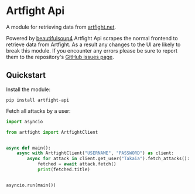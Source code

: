 # Artfight Api

A module for retrieving data from [artfight.net](https://artfight.net/).

Powered by [beautifulsoup4](https://pypi.org/project/beautifulsoup4/) Artfight Api scrapes the normal frontend to retrieve data from Artfight. As a result any changes to the UI are likely to break this module. If you encounter any errors please be sure to report them to the repository's [GitHub issues page](https://github.com/NimajnebEC/artfight-api/issues/new).

## Quickstart

Install the module:

```
pip install artfight-api
```

Fetch all attacks by a user:

```py
import asyncio

from artfight import ArtfightClient


async def main():
    async with ArtfightClient("USERNAME", "PASSWORD") as client:
        async for attack in client.get_user("Takaia").fetch_attacks():
            fetched = await attack.fetch()
            print(fetched.title)


asyncio.run(main())
```
